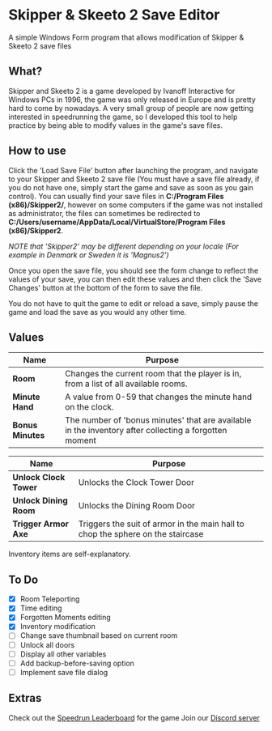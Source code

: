 # Skipper & Skeeto 2 Save Editor
A simple Windows Form program that allows modification of Skipper &amp; Skeeto 2 save files

## What?

Skipper and Skeeto 2 is a game developed by Ivanoff Interactive for Windows PCs in 1996, the game was only released in Europe and is pretty hard to come by nowadays. A very small group of people are now getting interested in speedrunning the game, so I developed this tool to help practice by being able to modify values in the game's save files.


## How to use

Click the 'Load Save File' button after launching the program, and navigate to your Skipper and Skeeto 2 save file (You must have a save file already, if you do not have one, simply start the game and save as soon as you gain control).
You can usually find your save files in **C:/Program Files (x86)/Skipper2/**, however on some computers if the game was not installed as administrator, the files can sometimes be redirected to **C:/Users/username/AppData/Local/VirtualStore/Program Files (x86)/Skipper2**.

*NOTE that 'Skipper2' may be different depending on your locale (For example in Denmark or Sweden it is 'Magnus2')*

Once you open the save file, you should see the form change to reflect the values of your save, you can then edit these values and then click the 'Save Changes' button at the bottom of the form to save the file.

You do not have to quit the game to edit or reload a save, simply pause the game and load the save as you would any other time.

## Values

| Name  | Purpose |
| ------------- | ------------- |
| **Room**  | Changes the current room that the player is in, from a list of all available rooms.  |
| **Minute Hand**  | A value from 0-59 that changes the minute hand on the clock.  |
| **Bonus Minutes** | The number of 'bonus minutes' that are available in the inventory after collecting a forgotten moment |

| Name  | Purpose |
| ------------- | ------------- |
| **Unlock Clock Tower** | Unlocks the Clock Tower Door |
| **Unlock Dining Room** | Unlocks the Dining Room Door |
| **Trigger Armor Axe** | Triggers the suit of armor in the main hall to chop the sphere on the staircase |

Inventory items are self-explanatory.

## To Do

- [x] Room Teleporting
- [x] Time editing
- [x] Forgotten Moments editing
- [x] Inventory modification
- [ ] Change save thumbnail based on current room
- [ ] Unlock all doors
- [ ] Display all other variables
- [ ] Add backup-before-saving option
- [ ] Implement save file dialog

## Extras

Check out the [Speedrun Leaderboard](https://www.speedrun.com/skipper2) for the game
Join our [Discord server](https://discord.gg/jGgXAWT)
